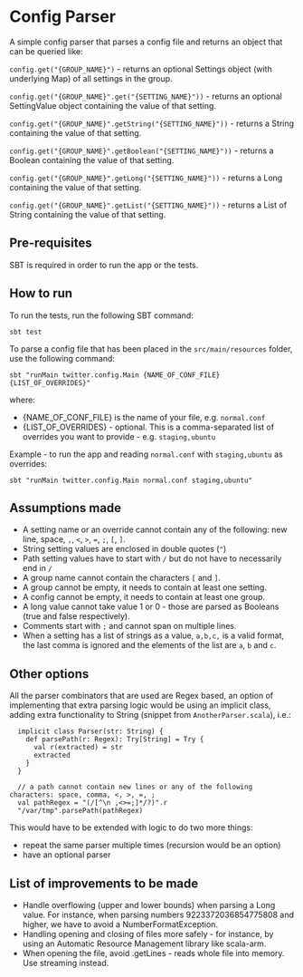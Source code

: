 # Config Parser

A simple config parser that parses a config file and returns an object that can be queried like:

```config.get("{GROUP_NAME}")``` - returns an optional Settings object (with underlying Map) of all settings in the group.

```config.get("{GROUP_NAME}".get("{SETTING_NAME}"))``` - returns an optional SettingValue object containing the value of that setting.

```config.get("{GROUP_NAME}".getString("{SETTING_NAME}"))``` - returns a String containing the value of that setting.

```config.get("{GROUP_NAME}".getBoolean("{SETTING_NAME}"))``` - returns a Boolean containing the value of that setting.

```config.get("{GROUP_NAME}".getLong("{SETTING_NAME}"))``` - returns a Long containing the value of that setting.

```config.get("{GROUP_NAME}".getList("{SETTING_NAME}"))``` - returns a List of String containing the value of that setting.

## Pre-requisites
SBT is required in order to run the app or the tests.

## How to run
To run the tests, run the following SBT command:

```sbt test```

To parse a config file that has been placed in the `src/main/resources` folder, use the following command:

```sbt "runMain twitter.config.Main {NAME_OF_CONF_FILE} {LIST_OF_OVERRIDES}"```

where:
* {NAME_OF_CONF_FILE} is the name of your file, e.g. `normal.conf`
* {LIST_OF_OVERRIDES} - optional. This is a comma-separated list of overrides you want to provide - e.g. `staging,ubuntu`
 
Example - to run the app and reading `normal.conf` with `staging,ubuntu` as overrides:

```sbt "runMain twitter.config.Main normal.conf staging,ubuntu"```


## Assumptions made
* A setting name or an override cannot contain any of the following: new line, space, `,`, `<`, `>`, `=`, `;`, `[`, `]`.
* String setting values are enclosed in double quotes (`"`)
* Path setting values have to start with `/` but do not have to necessarily end in `/`
* A group name cannot contain the characters `[` and `]`.
* A group cannot be empty, it needs to contain at least one setting.
* A config cannot be empty, it needs to contain at least one group.
* A long value cannot take value 1 or 0 - those are parsed as Booleans (true and false respectively).
* Comments start with `;` and cannot span on multiple lines.
* When a setting has a list of strings as a value, `a,b,c,` is a valid format, the last comma is ignored and the elements of the list are `a`, `b` and `c`.

## Other options
All the parser combinators that are used are Regex based, an option of implementing that extra parsing logic would be using an implicit class, adding extra functionality to String (snippet from `AnotherParser.scala`), i.e.:

```
  implicit class Parser(str: String) {
    def parsePath(r: Regex): Try[String] = Try {
      val r(extracted) = str
      extracted
    }
  }
  
  // a path cannot contain new lines or any of the following characters: space, comma, <, >, =, ; 
  val pathRegex = "(/[^\n ,<>=;]*/?)".r
  "/var/tmp".parsePath(pathRegex)
```

This would have to be extended with logic to do two more things:
* repeat the same parser multiple times (recursion would be an option) 
* have an optional parser 

## List of improvements to be made
* Handle overflowing (upper and lower bounds) when parsing a Long value. For instance, when parsing numbers 9223372036854775808 and higher, we have to avoid a NumberFormatException.
* Handling opening and closing of files more safely - for instance, by using an Automatic Resource Management library like scala-arm.
* When opening the file, avoid .getLines - reads whole file into memory. Use streaming instead.